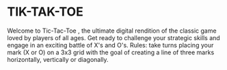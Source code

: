 # TIK-TAK-TOE
Welcome to Tic-Tac-Toe , the ultimate digital rendition of the classic game loved by players of all ages. Get ready to challenge your strategic skills and engage in an exciting battle of X's and O's. Rules: take turns placing your mark (X or O) on a 3x3 grid with the goal of creating a line of three marks horizontally, vertically or diagonally.

